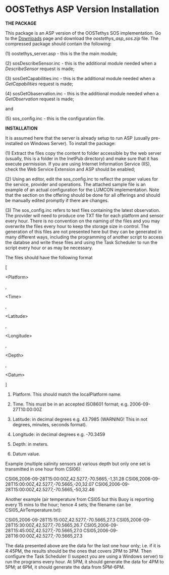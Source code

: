 # OOSTethys ASP Version Installation #

**THE PACKAGE**

This package is an ASP version of the OOSTethys SOS implementation. Go to the [Downloads](http://code.google.com/p/oostethys/downloads/list) page and download the _oostethys\_asp\_sos.zip_ file. The compressed package should contain the following:

(1) oostethys\_server.asp - this is the the main module;

(2) sosDescribeSensor.inc - this is the additional module needed when a _DescribeSensor_ request is made;

(3) sosGetCapabilities.inc - this is the additional module needed when a _GetCapabilities_ request is made;

(4) sosGetObaservation.inc - this is the additional module needed when a _GetObservation_ request is made;

and

(5) sos\_config.inc - this is the configuration file.

**INSTALLATION**

It is assumed here that the server is already setup to run ASP (usually pre-installed on Windows Server). To install the package:

(1) Extract the files copy the content to folder accessible by the web server (usually, this is a folder in the InetPub directory) and make sure that it has execute permission. If you are using Internet Information Service (IIS), check the Web Service Extension and ASP should be enabled;

(2) Using an editor, edit the sos\_config.inc to reflect the proper values for the service, provider and operations.  The attached sample file is an example of an actual configuration for the LUMCON implementation. Note that the section on the offering should be done for all offerings and should be manually edited promptly if there are changes.

(3) The sos\_config.inc refers to text files containing the latest observation. The provider will need to produce one TXT file for each platform and sensor every hour. There is no convention on the naming of the files and you may overwrite the files every hour to keep the storage size in control. The generation of this files are not presented here but they can be generated in many different ways, including the programming of another script
to access the databse and write these files and using the Task Scheduler to run the script every hour or as may be necessary.

The files should have the following format

[

&lt;Platform&gt;

,

&lt;Time&gt;

,

&lt;Latitude&gt;

,

&lt;Longitude&gt;

,

&lt;Depth&gt;

,

&lt;Datum&gt;

]

1. Platform.  This should match the localPlatform name.

2. Time.  This must be in an accepted ISO8601 format;  e.g. 2006-09-27T10:00:00Z

3. Latitude: in decimal degrees  e.g. 43.7985  (WARNING! This in not degrees, minutes, seconds format).

4. Longitude: in decimal degrees e.g. -70.3459

5. Depth:  in meters.

6. Datum value.

Example (multiple salinity sensors at various depth but only one set is transmitted in one hour from CSI06):

CSI06,2006-09-28T15:00:00Z,42.5277,-70.5665,-1,31.28
CSI06,2006-09-28T15:00:00Z,42.5277,-70.5665,-20,32.07
CSI06,2006-09-28T15:00:00Z,42.5277,-70.5665,-50,32.46

Another example (air temperature from CSI05 but this Buoy is reporting every 15 mins to the hour; hence 4 sets; the filename can be CSI05\_AirTemperature.txt):

CSI05,2006-09-28T15:15:00Z,42.5277,-70.5665,27.3
CSI05,2006-09-28T15:30:00Z,42.5277,-70.5665,26.7
CSI05,2006-09-28T15:45:00Z,42.5277,-70.5665,27.0
CSI05,2006-09-28T16:00:00Z,42.5277,-70.5665,27.3

The data presented above are the data for the last one hour only; i.e. if it is 4:45PM, the results should be the ones that covers 2PM to 3PM. Then configure the Task Scheduler (I suspect you are using a Windows server) to run the programs every hour. At 5PM, it should generate the data for 4PM to 5PM; at 6PM, it should generate the data from 5PM-6PM.